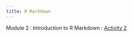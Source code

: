 ```yaml
---
title: R Markdown
---
```


Module 2
: Introduction to R Markdown
  : [Activity 2](https://wfu-r-resources.github.io/activities/rmarkdown_instructions.html)
